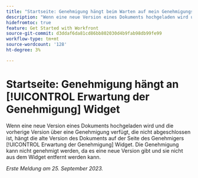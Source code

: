 ```yaml
---
title: "Startseite: Genehmigung hängt beim Warten auf mein Genehmigungswidget hängen"
description: "Wenn eine neue Version eines Dokuments hochgeladen wird und die vorherige Version eine Genehmigung aufweist, die nicht abgeschlossen ist, hängt die alte Version des Dokuments im Widget Erwartung der Genehmigung des Genehmigers fest. Die Genehmigung kann nicht genehmigt werden, da es eine neue Version gibt und sie nicht aus dem Widget entfernt werden kann."
hidefromtoc: true
feature: Get Started with Workfront
source-git-commit: d3ddaf6da81cd86bb802030d4b9fab98db99fe99
workflow-type: tm+mt
source-wordcount: '128'
ht-degree: 3%

---
```



# Startseite: Genehmigung hängt an [!UICONTROL Erwartung der Genehmigung] Widget

<!--on WF and WFP TOCs-->

Wenn eine neue Version eines Dokuments hochgeladen wird und die vorherige Version über eine Genehmigung verfügt, die nicht abgeschlossen ist, hängt die alte Version des Dokuments auf der Seite des Genehmigers [!UICONTROL Erwartung der Genehmigung] Widget. Die Genehmigung kann nicht genehmigt werden, da es eine neue Version gibt und sie nicht aus dem Widget entfernt werden kann.

_Erste Meldung am 25. September 2023._
